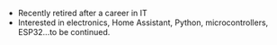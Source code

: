 - Recently retired after a career in IT
- Interested in electronics, Home Assistant, Python, microcontrollers, ESP32...to be continued. 


<!---
kcbergmo/kcbergmo is a ✨ special ✨ repository because its `README.md` (this file) appears on your GitHub profile.
You can click the Preview link to take a look at your changes.
--->
